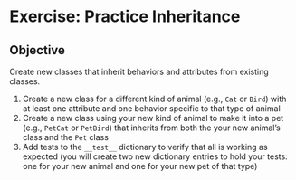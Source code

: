 # Exercise: Practice Inheritance

## Objective

Create new classes that inherit behaviors and attributes from existing classes.

1. Create a new class for a different kind of animal (e.g., `Cat` or `Bird`)
   with at least one attribute and one behavior specific to that type of animal
1. Create a new class using your new kind of animal to make it into a pet
   (e.g., `PetCat` or `PetBird`) that inherits from both the your new animal’s class and the `Pet` class
1. Add tests to the `__test__` dictionary to verify that all is working as
   expected (you will create two new dictionary entries to hold your tests: one for your new animal and one for your new pet of that type)
